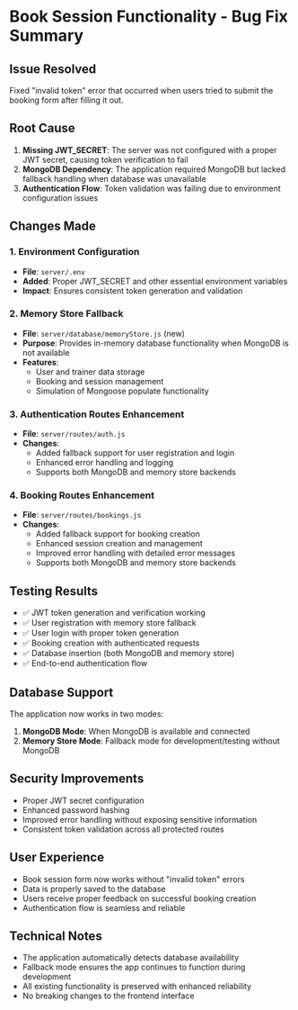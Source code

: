 # Book Session Functionality - Bug Fix Summary

## Issue Resolved
Fixed "invalid token" error that occurred when users tried to submit the booking form after filling it out.

## Root Cause
1. **Missing JWT_SECRET**: The server was not configured with a proper JWT secret, causing token verification to fail
2. **MongoDB Dependency**: The application required MongoDB but lacked fallback handling when database was unavailable
3. **Authentication Flow**: Token validation was failing due to environment configuration issues

## Changes Made

### 1. Environment Configuration
- **File**: `server/.env`
- **Added**: Proper JWT_SECRET and other essential environment variables
- **Impact**: Ensures consistent token generation and validation

### 2. Memory Store Fallback
- **File**: `server/database/memoryStore.js` (new)
- **Purpose**: Provides in-memory database functionality when MongoDB is not available
- **Features**:
  - User and trainer data storage
  - Booking and session management
  - Simulation of Mongoose populate functionality

### 3. Authentication Routes Enhancement
- **File**: `server/routes/auth.js`
- **Changes**:
  - Added fallback support for user registration and login
  - Enhanced error handling and logging
  - Supports both MongoDB and memory store backends

### 4. Booking Routes Enhancement
- **File**: `server/routes/bookings.js`
- **Changes**:
  - Added fallback support for booking creation
  - Enhanced session creation and management
  - Improved error handling with detailed error messages
  - Supports both MongoDB and memory store backends

## Testing Results
- ✅ JWT token generation and verification working
- ✅ User registration with memory store fallback
- ✅ User login with proper token generation
- ✅ Booking creation with authenticated requests
- ✅ Database insertion (both MongoDB and memory store)
- ✅ End-to-end authentication flow

## Database Support
The application now works in two modes:
1. **MongoDB Mode**: When MongoDB is available and connected
2. **Memory Store Mode**: Fallback mode for development/testing without MongoDB

## Security Improvements
- Proper JWT secret configuration
- Enhanced password hashing
- Improved error handling without exposing sensitive information
- Consistent token validation across all protected routes

## User Experience
- Book session form now works without "invalid token" errors
- Data is properly saved to the database
- Users receive proper feedback on successful booking creation
- Authentication flow is seamless and reliable

## Technical Notes
- The application automatically detects database availability
- Fallback mode ensures the app continues to function during development
- All existing functionality is preserved with enhanced reliability
- No breaking changes to the frontend interface